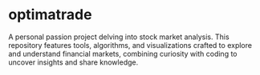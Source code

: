 # optimatrade
A personal passion project delving into stock market analysis. This repository features tools, algorithms, and visualizations crafted to explore and understand financial markets, combining curiosity with coding to uncover insights and share knowledge.
